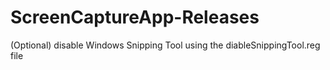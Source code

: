 # ScreenCaptureApp-Releases
(Optional)
disable Windows Snipping Tool using the diableSnippingTool.reg file
